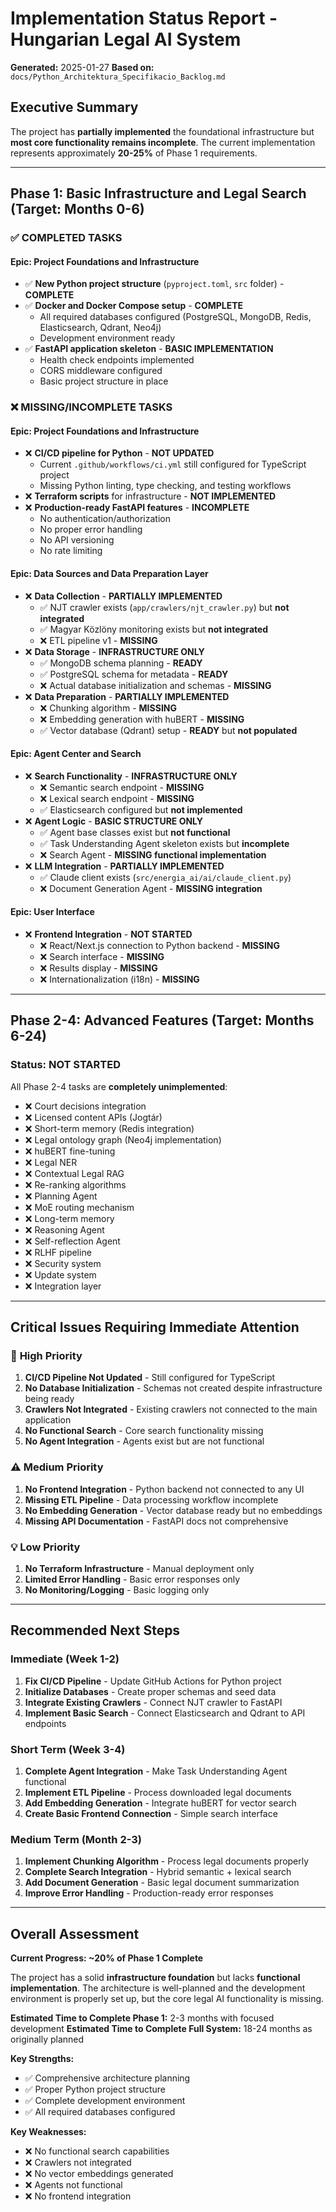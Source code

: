 # Implementation Status Report - Hungarian Legal AI System

**Generated:** 2025-01-27
**Based on:** `docs/Python_Architektura_Specifikacio_Backlog.md`

## Executive Summary

The project has **partially implemented** the foundational infrastructure but **most core functionality remains incomplete**. The current implementation represents approximately **20-25%** of Phase 1 requirements.

---

## Phase 1: Basic Infrastructure and Legal Search (Target: Months 0-6)

### ✅ **COMPLETED TASKS**

#### Epic: Project Foundations and Infrastructure
- ✅ **New Python project structure** (`pyproject.toml`, `src` folder) - **COMPLETE**
- ✅ **Docker and Docker Compose setup** - **COMPLETE** 
  - All required databases configured (PostgreSQL, MongoDB, Redis, Elasticsearch, Qdrant, Neo4j)
  - Development environment ready
- ✅ **FastAPI application skeleton** - **BASIC IMPLEMENTATION**
  - Health check endpoints implemented
  - CORS middleware configured
  - Basic project structure in place

### ❌ **MISSING/INCOMPLETE TASKS**

#### Epic: Project Foundations and Infrastructure  
- ❌ **CI/CD pipeline for Python** - **NOT UPDATED**
  - Current `.github/workflows/ci.yml` still configured for TypeScript project
  - Missing Python linting, type checking, and testing workflows
- ❌ **Terraform scripts** for infrastructure - **NOT IMPLEMENTED**
- ❌ **Production-ready FastAPI features** - **INCOMPLETE**
  - No authentication/authorization
  - No proper error handling
  - No API versioning
  - No rate limiting

#### Epic: Data Sources and Data Preparation Layer
- ❌ **Data Collection** - **PARTIALLY IMPLEMENTED**
  - ✅ NJT crawler exists (`app/crawlers/njt_crawler.py`) but **not integrated**
  - ✅ Magyar Közlöny monitoring exists but **not integrated**  
  - ❌ ETL pipeline v1 - **MISSING**
- ❌ **Data Storage** - **INFRASTRUCTURE ONLY**
  - ✅ MongoDB schema planning - **READY**
  - ✅ PostgreSQL schema for metadata - **READY**
  - ❌ Actual database initialization and schemas - **MISSING**
- ❌ **Data Preparation** - **PARTIALLY IMPLEMENTED**
  - ❌ Chunking algorithm - **MISSING**
  - ❌ Embedding generation with huBERT - **MISSING** 
  - ✅ Vector database (Qdrant) setup - **READY** but **not populated**

#### Epic: Agent Center and Search
- ❌ **Search Functionality** - **INFRASTRUCTURE ONLY**
  - ❌ Semantic search endpoint - **MISSING**
  - ❌ Lexical search endpoint - **MISSING**  
  - ✅ Elasticsearch configured but **not implemented**
- ❌ **Agent Logic** - **BASIC STRUCTURE ONLY**
  - ✅ Agent base classes exist but **not functional**
  - ✅ Task Understanding Agent skeleton exists but **incomplete**
  - ❌ Search Agent - **MISSING functional implementation**
- ❌ **LLM Integration** - **PARTIALLY IMPLEMENTED**
  - ✅ Claude client exists (`src/energia_ai/ai/claude_client.py`)
  - ❌ Document Generation Agent - **MISSING integration**

#### Epic: User Interface
- ❌ **Frontend Integration** - **NOT STARTED**
  - ❌ React/Next.js connection to Python backend - **MISSING**
  - ❌ Search interface - **MISSING**
  - ❌ Results display - **MISSING**
  - ❌ Internationalization (i18n) - **MISSING**

---

## Phase 2-4: Advanced Features (Target: Months 6-24)

### Status: **NOT STARTED**

All Phase 2-4 tasks are **completely unimplemented**:
- ❌ Court decisions integration
- ❌ Licensed content APIs (Jogtár)
- ❌ Short-term memory (Redis integration)
- ❌ Legal ontology graph (Neo4j implementation)
- ❌ huBERT fine-tuning
- ❌ Legal NER
- ❌ Contextual Legal RAG
- ❌ Re-ranking algorithms
- ❌ Planning Agent
- ❌ MoE routing mechanism
- ❌ Long-term memory
- ❌ Reasoning Agent
- ❌ Self-reflection Agent
- ❌ RLHF pipeline
- ❌ Security system
- ❌ Update system
- ❌ Integration layer

---

## Critical Issues Requiring Immediate Attention

### 🚨 **High Priority**
1. **CI/CD Pipeline Not Updated** - Still configured for TypeScript
2. **No Database Initialization** - Schemas not created despite infrastructure being ready
3. **Crawlers Not Integrated** - Existing crawlers not connected to the main application
4. **No Functional Search** - Core search functionality missing
5. **No Agent Integration** - Agents exist but are not functional

### ⚠️ **Medium Priority**
1. **No Frontend Integration** - Python backend not connected to any UI
2. **Missing ETL Pipeline** - Data processing workflow incomplete
3. **No Embedding Generation** - Vector database ready but no embeddings
4. **Missing API Documentation** - FastAPI docs not comprehensive

### 💡 **Low Priority**
1. **No Terraform Infrastructure** - Manual deployment only
2. **Limited Error Handling** - Basic error responses only
3. **No Monitoring/Logging** - Basic logging only

---

## Recommended Next Steps

### Immediate (Week 1-2)
1. **Fix CI/CD Pipeline** - Update GitHub Actions for Python project
2. **Initialize Databases** - Create proper schemas and seed data
3. **Integrate Existing Crawlers** - Connect NJT crawler to FastAPI
4. **Implement Basic Search** - Connect Elasticsearch and Qdrant to API endpoints

### Short Term (Week 3-4)  
1. **Complete Agent Integration** - Make Task Understanding Agent functional
2. **Implement ETL Pipeline** - Process downloaded legal documents
3. **Add Embedding Generation** - Integrate huBERT for vector search
4. **Create Basic Frontend Connection** - Simple search interface

### Medium Term (Month 2-3)
1. **Implement Chunking Algorithm** - Process legal documents properly
2. **Complete Search Integration** - Hybrid semantic + lexical search
3. **Add Document Generation** - Basic legal document summarization
4. **Improve Error Handling** - Production-ready error responses

---

## Overall Assessment

**Current Progress: ~20% of Phase 1 Complete**

The project has a solid **infrastructure foundation** but lacks **functional implementation**. The architecture is well-planned and the development environment is properly set up, but the core legal AI functionality is missing.

**Estimated Time to Complete Phase 1:** 2-3 months with focused development
**Estimated Time to Complete Full System:** 18-24 months as originally planned

**Key Strengths:**
- ✅ Comprehensive architecture planning
- ✅ Proper Python project structure  
- ✅ Complete development environment
- ✅ All required databases configured

**Key Weaknesses:**
- ❌ No functional search capabilities
- ❌ Crawlers not integrated
- ❌ No vector embeddings generated
- ❌ Agents not functional
- ❌ No frontend integration 
